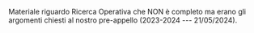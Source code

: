 Materiale riguardo Ricerca Operativa che NON è completo ma erano gli argomenti chiesti al nostro pre-appello (2023-2024 --- 21/05/2024).